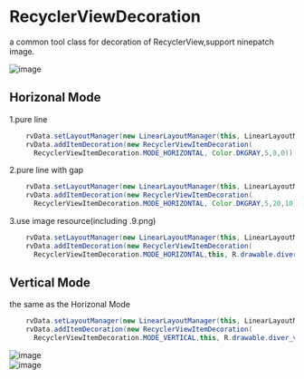 # RecyclerViewDecoration
a common tool class for decoration of RecyclerView,support ninepatch image.

![image](https://github.com/arjinmc/RecyclerViewDecoration/blob/master/images/device-2015-11-30-155050.png)  
 
## Horizonal Mode
1.pure line
``` java
    rvData.setLayoutManager(new LinearLayoutManager(this, LinearLayoutManager.VERTICAL,false));
    rvData.addItemDecoration(new RecyclerViewItemDecoration(
      RecyclerViewItemDecoration.MODE_HORIZONTAL, Color.DKGRAY,5,0,0));
``` 
2.pure line with gap
``` java
    rvData.setLayoutManager(new LinearLayoutManager(this, LinearLayoutManager.VERTICAL,false));
    rvData.addItemDecoration(new RecyclerViewItemDecoration(
      RecyclerViewItemDecoration.MODE_HORIZONTAL, Color.DKGRAY,5,20,10));
```
3.use image resource(including .9.png)
``` java 
    rvData.setLayoutManager(new LinearLayoutManager(this, LinearLayoutManager.VERTICAL,false));
    rvData.addItemDecoration(new RecyclerViewItemDecoration(
      RecyclerViewItemDecoration.MODE_HORIZONTAL,this, R.drawable.diver));
``` 

## Vertical Mode
the same as the Horizonal Mode
``` java
    rvData.setLayoutManager(new LinearLayoutManager(this, LinearLayoutManager.HORIZONTAL,false));
    rvData.addItemDecoration(new RecyclerViewItemDecoration(
      RecyclerViewItemDecoration.MODE_VERTICAL,this, R.drawable.diver_vertical));
``` 
![image](https://github.com/arjinmc/RecyclerViewDecoration/blob/master/images/device-2015-11-30-154937.png)  
![image](https://github.com/arjinmc/RecyclerViewDecoration/blob/master/images/device-2015-11-30-155157.png)  
